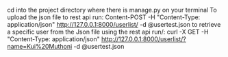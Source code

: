 cd into the project directory where there is manage.py on your terminal
To upload the json file to rest api run:
	Content-POST -H "Content-Type: application/json" http://127.0.0.1:8000/userlist/ -d  @usertest.json
to retrieve a specific user from the Json file using the rest api run/:
	curl -X GET -H "Content-Type: application/json" http://127.0.0.1:8000/userlist/?name=Kui%20Muthoni -d  @usertest.json
